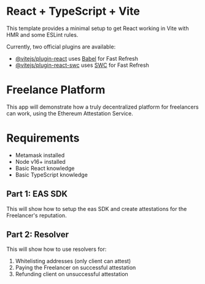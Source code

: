 # React + TypeScript + Vite

This template provides a minimal setup to get React working in Vite with HMR and some ESLint rules.

Currently, two official plugins are available:

- [@vitejs/plugin-react](https://github.com/vitejs/vite-plugin-react/blob/main/packages/plugin-react/README.md) uses [Babel](https://babeljs.io/) for Fast Refresh
- [@vitejs/plugin-react-swc](https://github.com/vitejs/vite-plugin-react-swc) uses [SWC](https://swc.rs/) for Fast Refresh

# Freelance Platform

This app will demonstrate how a truly decentralized platform for freelancers can work, using the Ethereum Attestation Service.

# Requirements

- Metamask installed
- Node v16+ installed
- Basic React knowledge
- Basic TypeScript knowledge

## Part 1: EAS SDK

This will show how to setup the eas SDK and create attestations for the Freelancer's reputation.

## Part 2: Resolver

This will show how to use resolvers for:

1. Whitelisting addresses (only client can attest)
2. Paying the Freelancer on successful attestation
3. Refunding client on unsuccessful attestation
